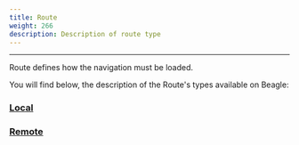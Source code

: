```yaml
---
title: Route
weight: 266
description: Description of route type
---
```


---

Route defines how the navigation must be loaded.

You will find below, the description of the Route's types available on Beagle:

 ### [Local](C:\docs-beagle\Settings\content\en\docs\API\Actions\Navigate\Route\Local.md)

 ### [Remote](C:\docs-beagle\Settings\content\en\docs\API\Actions\Navigate\Route\Remote.md)